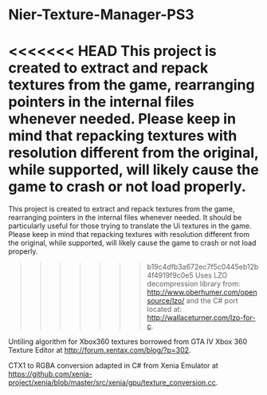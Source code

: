 # Nier-Texture-Manager-PS3
<<<<<<< HEAD
This project is created to extract and repack textures from the game, rearranging pointers in the internal files whenever needed. Please keep in mind that repacking textures with resolution different from the original, while supported, will likely cause the game to crash or not load properly.
=======
This project is created to extract and repack textures from the game, rearranging pointers in the internal files whenever needed. It should be particularly useful for those trying to translate the Ui textures in the game.
Please keep in mind that repacking textures with resolution different from the original, while supported, will likely cause the game to crash or not load properly.

>>>>>>> b19c4dfb3a672ec7f5c0445eb12b4f4919f9c0e5
Uses LZO decompression library from: http://www.oberhumer.com/opensource/lzo/ and the C# port located at: http://wallaceturner.com/lzo-for-c.

Untiling algorithm for Xbox360 textures borrowed from GTA IV Xbox 360 Texture Editor at http://forum.xentax.com/blog/?p=302.

CTX1 to RGBA conversion adapted in C# from Xenia Emulator at https://github.com/xenia-project/xenia/blob/master/src/xenia/gpu/texture_conversion.cc.
